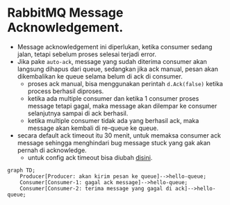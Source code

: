 # RabbitMQ Message Acknowledgement.

- Message acknowledgement ini diperlukan, ketika consumer sedang jalan, tetapi sebelum proses selesai terjadi error.
- Jika pake `auto-ack`, message yang sudah diterima consumer akan langsung dihapus dari queue, sedangkan jika ack manual, pesan akan dikembalikan ke queue selama belum di ack di consumer.
  - proses ack manual, bisa menggunakan perintah `d.Ack(false)` ketika process berhasil diproses.
  - ketika ada multiple consumer dan ketika 1 consumer proses message tetapi gagal, maka message akan dilempar ke consumer selanjutnya sampai di ack berhasil.
  - ketika multiple consumer tidak ada yang berhasil ack, maka message akan kembali di re-queue ke queue.
- secara default ack timeout itu 30 menit, untuk memaksa consumer ack message sehingga menghindari bug message stuck yang gak akan pernah di acknowledge.
  - untuk config ack timeout bisa diubah [disini](https://www.rabbitmq.com/docs/consumers#acknowledgement-timeout).


```mermaid
graph TD;
    Producer[Producer: akan kirim pesan ke queue]-->hello-queue;
    Consumer[Consumer-1: gagal ack message]-->hello-queue;
    Consumer[Consumer-2: terima message yang gagal di ack]-->hello-queue;
```
